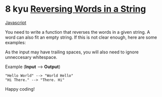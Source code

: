 # 8 kyu [Reversing Words in a String](https://www.codewars.com/kata/57a55c8b72292d057b000594)

<!-- START LANGUAGE_LINKS -->

[Javascript](./javascript.js)

<!-- END LANGUAGE_LINKS -->

You need to write a function that reverses the words in a given string. A word can also fit an empty string. If this is not clear enough, here are some examples:

As the input may have trailing spaces, you will also need to ignore unneccesary whitespace.

Example (**Input** --> **Output**)

```
"Hello World" --> "World Hello"
"Hi There." --> "There. Hi"
```

Happy coding!
